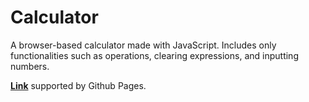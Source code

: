 # Calculator

A browser-based calculator made with JavaScript. Includes only functionalities such as operations, clearing expressions, and inputting numbers.

**[Link](https://lachoaiphan.github.io/Calculator/)** supported by Github Pages.
